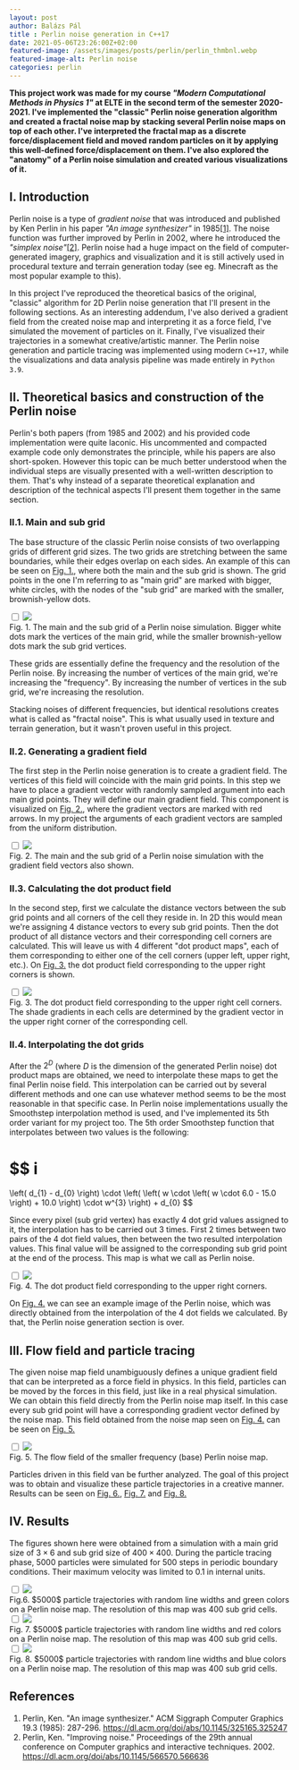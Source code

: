 ```yaml
---
layout: post
author: Balázs Pál
title : Perlin noise generation in C++17
date: 2021-05-06T23:26:00Z+02:00
featured-image: /assets/images/posts/perlin/perlin_thmbnl.webp
featured-image-alt: Perlin noise
categories: perlin
---
```

<b>
This project work was made for my course <i>"Modern Computational Methods in Physics 1"</i> at ELTE in the second term of the semester 2020-2021. I've implemented the "classic" Perlin noise generation algorithm and created a fractal noise map by stacking several Perlin noise maps on top of each other. I've interpreted the fractal map as a discrete force/displacement field and moved random particles on it by applying this well-defined force/displacement on them. I've also explored the "anatomy" of a Perlin noise simulation and created various visualizations of it.
</b>

## I. Introduction

Perlin noise is a type of <i>gradient noise</i> that was introduced and published by Ken Perlin in his paper <i>"An image synthesizer"</i> in 1985<a href="#cite1">[1]</a>. The noise function was further improved by Perlin in 2002, where he introduced the <i>"simplex noise"</i><a href="#cite2">[2]</a>. Perlin noise had a huge impact on the field of computer-generated imagery, graphics and visualization and it is still actively used in procedural texture and terrain generation today (see eg. Minecraft as the most popular example to this).

In this project I've reproduced the theoretical basics of the original, "classic" algorithm for 2D Perlin noise generation that I'll present in the following sections. As an interesting addendum, I've also derived a gradient field from the created noise map and interpreting it as a force field, I've simulated the movement of particles on it. Finally, I've visualized their trajectories in a somewhat creative/artistic manner. The Perlin noise generation and particle tracing was implemented using modern `C++17`, while the visualizations and data analysis pipeline was made entirely in `Python 3.9`.


## II. Theoretical basics and construction of the Perlin noise

Perlin's both papers (from 1985 and 2002) and his provided code implementation were quite laconic. His uncommented and compacted example code only demonstrates the principle, while his papers are also short-spoken. However this topic can be much better understood when the individual steps are visually presented with a well-written description to them. That's why instead of a separate theoretical explanation and description of the technical aspects I'll present them together in the same section.

### II.1. Main and sub grid

The base structure of the classic Perlin noise consists of two overlapping grids of different grid sizes. The two grids are stretching between the same boundaries, while their edges overlap on each sides. An example of this can be seen on <a href="#fig_1">Fig. 1.</a>, where both the main and the sub grid is shown. The grid points in the one I'm referring to as "main grid" are marked with bigger, white circles, with the nodes of the "sub grid" are marked with the smaller, brownish-yellow dots.

<div id="fig_1" class="post-image">
  <label>
    <input type="checkbox">
    <img src="/assets/images/posts/perlin/perlin_ms_nr3_nc6_px100.svg">
    <figcaption>
      Fig. 1. The main and the sub grid of a Perlin noise simulation. Bigger white dots mark the vertices of the main grid, while the smaller brownish-yellow dots mark the sub grid vertices.
    </figcaption>
  </label>
</div>

These grids are essentially define the frequency and the resolution of the Perlin noise. By increasing the number of vertices of the main grid, we're increasing the "frequency". By increasing the number of vertices in the sub grid, we're increasing the resolution.

Stacking noises of different frequencies, but identical resolutions creates what is called as "fractal noise". This is what usually used in texture and terrain generation, but it wasn't proven useful in this project.

### II.2. Generating a gradient field

The first step in the Perlin noise generation is to create a gradient field. The vertices of this field will coincide with the main grid points. In this step we have to place a gradient vector with randomly sampled argument into each main grid points. They will define our main gradient field. This component is visualized on <a href="#fig_2">Fig. 2.</a>, where the gradient vectors are marked with red arrows. In my project the arguments of each gradient vectors are sampled from the uniform distribution.

<div id="fig_2" class="post-image">
  <label>
    <input type="checkbox">
    <img src="/assets/images/posts/perlin/perlin_msg_nr3_nc6_px100.svg">
    <figcaption>
      Fig. 2. The main and the sub grid of a Perlin noise simulation with the gradient field vectors also shown.
    </figcaption>
  </label>
</div>

### II.3. Calculating the dot product field
In the second step, first we calculate the distance vectors between the sub grid points and all corners of the cell they reside in. In 2D this would mean we're assigning 4 distance vectors to every sub grid points. Then the dot product of all distance vectors and their corresponding cell corners are calculated. This will leave us with 4 different "dot product maps", each of them corresponding to either one of the cell corners (upper left, upper right, etc.). On <a href="#fig_3">Fig. 3.</a> the dot product field corresponding to the upper right corners is shown.

<div id="fig_3" class="post-image">
  <label>
    <input type="checkbox">
    <img src="/assets/images/posts/perlin/perlin_d_nr3_nc6_px100.png">
    <figcaption>
      Fig. 3. The dot product field corresponding to the upper right cell corners. The shade gradients in each cells are determined by the gradient vector in the upper right corner of the corresponding cell.
    </figcaption>
  </label>
</div>

### II.4. Interpolating the dot grids
After the $2^{D}$ (where $D$ is the dimension of the generated Perlin noise) dot product maps are obtained, we need to interpolate these maps to get the final Perlin noise field. This interpolation can be carried out by several different methods and one can use whatever method seems to be the most reasonable in that specific case. In Perlin noise implementations usually the Smoothstep interpolation method is used, and I've implemented its 5th order variant for my project too. The 5th order Smoothstep function that interpolates between two values is the following:

$$
i
=
\left( d_{1} - d_{0} \right) \cdot \left( \left( w \cdot \left( w \cdot 6.0 - 15.0 \right) + 10.0 \right) \cdot w^{3} \right) + d_{0}
$$

Since every pixel (sub grid vertex) has exactly 4 dot grid values assigned to it, the interpolation has to be carried out 3 times. First 2 times between two pairs of the 4 dot field values, then between the two resulted interpolation values. This final value will be assigned to the corresponding sub grid point at the end of the process. This map is what we call as Perlin noise.

<div id="fig_4" class="post-image">
  <label>
    <input type="checkbox">
    <img src="/assets/images/posts/perlin/perlin_i0_nr3_nc6_px100.png">
    <figcaption>
      Fig. 4. The dot product field corresponding to the upper right corners.
    </figcaption>
  </label>
</div>

On <a href="#fig_4">Fig. 4.</a> we can see an example image of the Perlin noise, which was directly obtained from the interpolation of the 4 dot fields we calculated. By that, the Perlin noise generation section is over.

## III. Flow field and particle tracing
The given noise map field unambiguously defines a unique gradient field that can be interpreted as a force field in physics. In this field, particles can be moved by the forces in this field, just like in a real physical simulation. We can obtain this field directly from the Perlin noise map itself. In this case every sub grid point will have a corresponding gradient vector defined by the noise map. This field obtained from the noise map seen on <a href="#fig_4">Fig. 4.</a> can be seen on <a href="#fig_5">Fig. 5.</a>

<div id="fig_5" class="post-image">
  <label>
    <input type="checkbox">
    <img src="/assets/images/posts/perlin/perlin_f_nr3_nc6_px100.svg">
    <figcaption>
      Fig. 5. The flow field of the smaller frequency (base) Perlin noise map.
    </figcaption>
  </label>
</div>

Particles driven in this field van be further analyzed. The goal of this project was to obtain and visualize these particle trajectories in a creative manner. Results can be seen on <a href="#fig_6">Fig. 6.</a>, <a href="#fig_7">Fig. 7.</a> and <a href="#fig_8">Fig. 8.</a>

## IV. Results
The figures shown here were obtained from a simulation with a main grid size of $3 \times 6$ and sub grid size of $400 \times 400$. During the particle tracing phase, $5000$ particles were simulated for $500$ steps in periodic boundary conditions. Their maximum velocity was limited to $0.1$ in internal units.

<div id="fig_6" class="post-image">
  <label>
    <input type="checkbox">
    <img src="/assets/images/posts/perlin/perlin_parts1_nr3_nc6_px400.png">
    <figcaption>
      Fig.6. $5000$ particle trajectories with random line widths and green colors on a Perlin noise map. The resolution of this map was 400 sub grid cells.
    </figcaption>
  </label>
</div>

<div id="fig_7" class="post-image">
  <label>
    <input type="checkbox">
    <img src="/assets/images/posts/perlin/perlin_parts2_nr3_nc6_px400.png">
    <figcaption>
      Fig. 7. $5000$ particle trajectories with random line widths and red colors on a Perlin noise map. The resolution of this map was 400 sub grid cells.
    </figcaption>
  </label>
</div>

<div id="fig_8" class="post-image">
  <label>
    <input type="checkbox">
    <img src="/assets/images/posts/perlin/perlin_parts3_nr3_nc6_px400.png">
    <figcaption>
      Fig. 8. $5000$ particle trajectories with random line widths and blue colors on a Perlin noise map. The resolution of this map was 400 sub grid cells.
    </figcaption>
  </label>
</div>

## References
<div class="references">
  <ol>
    <li><a id="cite1"></a>Perlin, Ken. "An image synthesizer." ACM Siggraph Computer Graphics 19.3 (1985): 287-296. <a target="_blank" rel="noopener noreferrer" href="https://dl.acm.org/doi/abs/10.1145/325165.325247">https://dl.acm.org/doi/abs/10.1145/325165.325247</a></li>
    <li><a id="cite2"></a>Perlin, Ken. "Improving noise." Proceedings of the 29th annual conference on Computer graphics and interactive techniques. 2002. <a target="_blank" rel="noopener noreferrer" href="https://dl.acm.org/doi/abs/10.1145/566570.566636">https://dl.acm.org/doi/abs/10.1145/566570.566636</a></li>
  </ol>
</div>
